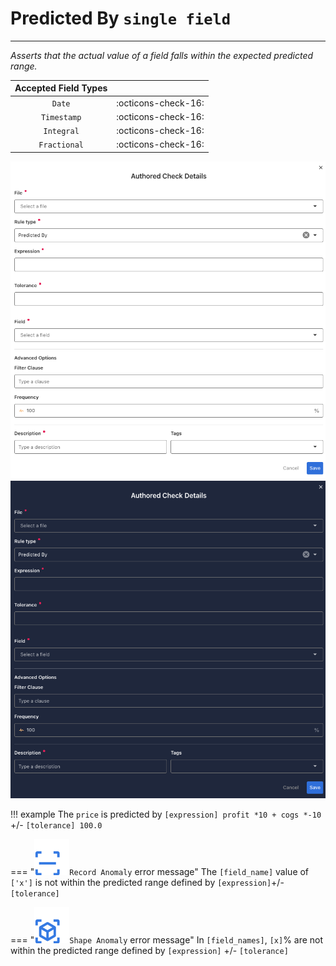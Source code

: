 # Predicted By <spam id='single-field'>`single field`</spam>

---

*Asserts that the actual value of a field falls within the expected predicted range.*

| Accepted Field Types   |                      |
| :--------------------: | :------------------: |
| `Date`                 | :octicons-check-16:   |
| `Timestamp`            | :octicons-check-16:   |
| `Integral`             | :octicons-check-16:   |
| `Fractional`           | :octicons-check-16:   |

![Screenshot](../assets/checks/rule-types/predicted-by-check-light.png#only-light)
![Screenshot](../assets/checks/rule-types/predicted-by-check-dark.png#only-dark)

!!! example
    The `price` is predicted by `[expression] profit *10 + cogs *-10` +/- `[tolerance] 100.0`
    
=== "![Screenshot](../assets/checks/rule-types/icons/icon-record-anomaly-dark.svg)`Record Anomaly` error message"
    The `[field_name]` value of `['x']` is not within the predicted range defined by `[expression]`+/- `[tolerance]`

=== "![Screenshot](../assets/checks/rule-types/icons/icon-shape-anomaly-dark.svg)`Shape Anomaly` error message"
    In `[field_names]`, `[x]`% are not within the predicted range defined by `[expression]` +/- `[tolerance]`

